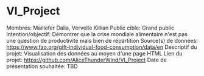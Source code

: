 # VI_Project

Membres: Maillefer Dalia, Vervelle Killian
Public cible: Grand public
Intention/objectif: Démontrer que la crise mondiale alimentaire n'est pas une question de productivité mais bien de répartition
Source(s) de données: https://www.fao.org/gift-individual-food-consumption/data/en
Descriptif du projet: Visualisation des données au moyen d'une page HTML
Lien du projet: https://github.com/AliceThunderWind/VI_Project
Date de présentation souhaitée: TBD